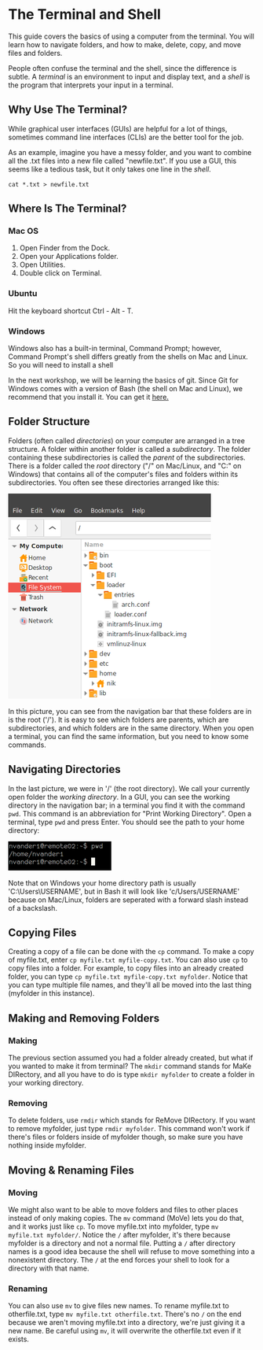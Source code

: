 # The Terminal and Shell
This guide covers the basics of using a computer from the
terminal. You will learn how to navigate folders, and how to make,
delete, copy, and move files and folders.

People often confuse the terminal and the shell, since the difference
is subtle. A *terminal* is an environment to input and display
text, and a *shell* is the program that interprets your input in a
terminal.

## Why Use The Terminal?
While graphical user interfaces (GUIs) are helpful for a lot of things,
sometimes command line interfaces (CLIs) are the better tool for the job.

As an example, imagine you have a messy folder, and you want to combine
all the .txt files into a new file called "newfile.txt". If you use a
GUI, this seems like a tedious task, but it only takes one line in the
*shell*.

    cat *.txt > newfile.txt


## Where Is The Terminal?

### Mac OS
1. Open Finder from the Dock.
2. Open your Applications folder.
3. Open Utilities.
4. Double click on Terminal.

### Ubuntu
Hit the keyboard shortcut Ctrl - Alt - T.

### Windows
Windows also has a built-in terminal, Command Prompt; however, Command
Prompt's shell differs greatly from the shells on Mac and Linux. So you will
need to install a shell

In the next workshop, we will be learning the basics of git. Since Git
for Windows comes with a version of Bash (the shell on Mac and Linux),
we recommend that you install it.
You can get it [here.](https://git-for-windows.github.io/)

## Folder Structure
Folders (often called *directories*) on your computer are arranged in a
tree structure. A folder within another folder is called a *subdirectory*.
The folder containing these subdirectories is called the *parent* of the
subdirectories.
There is a folder called the *root* directory ("/" on Mac/Linux, and "C:"
on Windows) that contains all of the computer's files and folders within
its subdirectories. You often see these directories arranged like this:

![Directory Tree](tree.png)

In this picture, you can see from the navigation bar that these folders are in
is the root ('/').
It is easy to see which folders are parents, which are subdirectories, and
which folders are in the same directory. When you open a terminal, you can
find the same information, but you need to know some commands.

## Navigating Directories

In the last picture, we were in '/' (the root directory). We call your currently
open folder the *working directory*. In a GUI, you can see the working directory
in the navigation bar; in a terminal you find it with the command `pwd`. This command
is an abbreviation for "Print Working Directory". Open a terminal, type `pwd` and
press Enter. You should see the path to your home directory:

![Print Working Directory](pwd.png)

Note that on Windows your home directory path is usually 'C:\Users\USERNAME',
but in Bash it will look like 'c/Users/USERNAME' because on Mac/Linux, folders
are seperated with a forward slash instead of a backslash.

## Copying Files

Creating a copy of a file can be done with the `cp` command.
To make a copy of myfile.txt, enter `cp myfile.txt myfile-copy.txt`.
You can also use `cp` to copy files into a folder.
For example, to copy files into an already created folder, you can type
`cp myfile.txt myfile-copy.txt myfolder`.
Notice that you can type multiple file names, and they'll all be moved into
the last thing (myfolder in this instance).

## Making and Removing Folders

### Making
The previous section assumed you had a folder already created, but what if you
wanted to make it from terminal?
The `mkdir` command stands for MaKe DIRectory, and all you have to do is type
`mkdir myfolder` to create a folder in your working directory.

### Removing
To delete folders, use `rmdir` which stands for ReMove DIRectory.
If you want to remove myfolder, just type `rmdir myfolder`.
This command won't work if there's files or folders inside of myfolder though,
so make sure you have nothing inside myfolder.

## Moving & Renaming Files

### Moving
We might also want to be able to move folders and files to other places instead of
only making copies.
The `mv` command (MoVe) lets you do that, and it works just like `cp`.
To move myfile.txt into myfolder, type `mv myfile.txt myfolder/`.
Notice the `/` after myfolder, it's there because myfolder is a
directory and not a normal file.
Putting a `/` after directory names is a good idea because the shell will refuse
to move something into a nonexistent directory.
The `/` at the end forces your shell to look for a directory with that name.

### Renaming

You can also use `mv` to give files new names.
To rename myfile.txt to otherfile.txt, type `mv myfile.txt otherfile.txt`.
There's no `/` on the end because we aren't moving myfile.txt into a directory,
we're just giving it a new name.
Be careful using `mv`, it will overwrite the otherfile.txt even if it exists.
